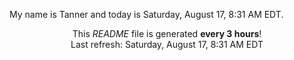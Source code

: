 My name is Tanner and today is Saturday, August 17, 8:31 AM EDT.

<p align="center">This <i>README</i> file is generated <b>every 3 hours</b>!</br>Last refresh: Saturday, August 17, 8:31 AM EDT<br /></p>
